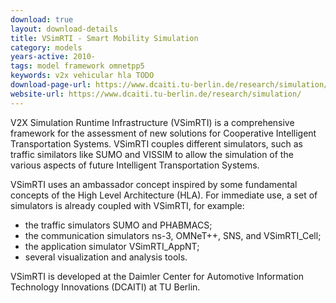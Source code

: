 ```yaml
---
download: true
layout: download-details
title: VSimRTI - Smart Mobility Simulation
category: models
years-active: 2010-
tags: model framework omnetpp5
keywords: v2x vehicular hla TODO
download-page-url: https://www.dcaiti.tu-berlin.de/research/simulation/download/
website-url: https://www.dcaiti.tu-berlin.de/research/simulation/
---
```


V2X Simulation Runtime Infrastructure (VSimRTI) is a comprehensive framework
for the assessment of new solutions for Cooperative Intelligent Transportation
Systems. VSimRTI couples different simulators, such as traffic similators like
SUMO and VISSIM to allow the simulation of the various aspects of future
Intelligent Transportation Systems.

VSimRTI uses an ambassador concept inspired by some fundamental concepts of the
High Level Architecture (HLA). For immediate use, a set of simulators is already
coupled with VSimRTI, for example:

- the traffic simulators SUMO and PHABMACS;
- the communication simulators ns-3, OMNeT++, SNS, and VSimRTI_Cell;
- the application simulator VSimRTI_AppNT;
- several visualization and analysis tools.

VSimRTI is developed at the Daimler Center for Automotive Information Technology
Innovations (DCAITI) at TU Berlin.
